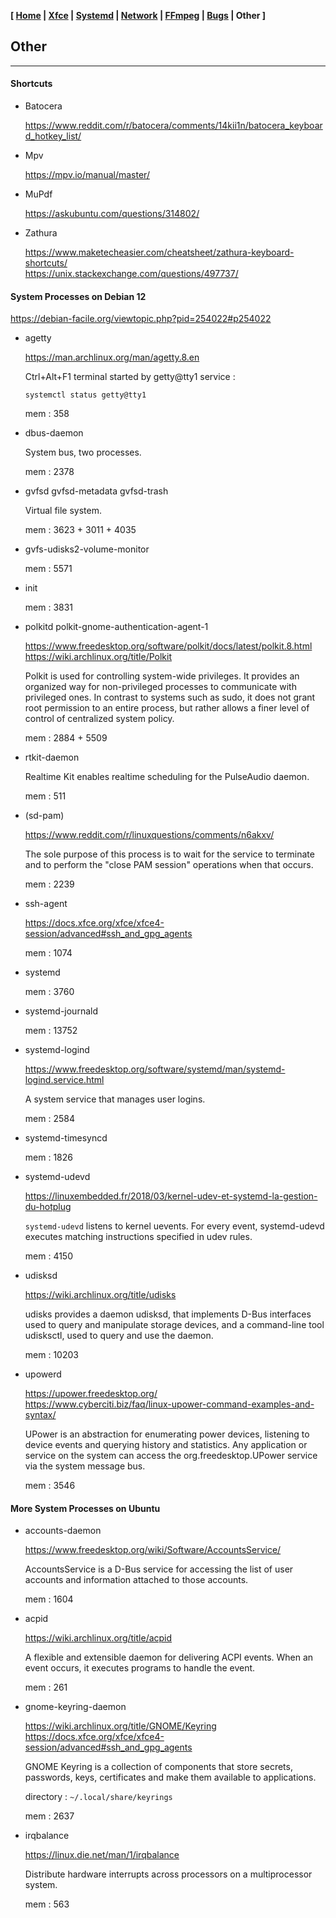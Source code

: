 <link href="style.css" rel="stylesheet"></link>

**[ [Home](00-Home.html) | [Xfce](05-Xfce.html) | [Systemd](10-Systemd.html) | [Network](15-Network.html) | [FFmpeg](20-FFmpeg.html) | [Bugs](25-Bugs.html) | Other ]**

## Other

---

#### Shortcuts

* Batocera
    
    https://www.reddit.com/r/batocera/comments/14kii1n/batocera_keyboard_hotkey_list/  

* Mpv
    
    https://mpv.io/manual/master/  

* MuPdf
    
    https://askubuntu.com/questions/314802/  

* Zathura
    
    https://www.maketecheasier.com/cheatsheet/zathura-keyboard-shortcuts/  
    https://unix.stackexchange.com/questions/497737/  


#### System Processes on Debian 12

https://debian-facile.org/viewtopic.php?pid=254022#p254022  

* agetty
    
    https://man.archlinux.org/man/agetty.8.en  
    
    Ctrl+Alt+F1 terminal started by getty@tty1 service :
    
    `systemctl status getty@tty1`
    
    mem : 358

* dbus-daemon
    
    System bus, two processes.
    
    mem : 2378

* gvfsd gvfsd-metadata gvfsd-trash
    
    Virtual file system.
    
    mem : 3623 + 3011 + 4035

* gvfs-udisks2-volume-monitor
    
    mem : 5571

* init
    
    mem : 3831

* polkitd polkit-gnome-authentication-agent-1
    
    https://www.freedesktop.org/software/polkit/docs/latest/polkit.8.html  
    https://wiki.archlinux.org/title/Polkit  
    
    Polkit is used for controlling system-wide privileges. It provides an organized way for non-privileged processes to communicate with privileged ones. In contrast to systems such as sudo, it does not grant root permission to an entire process, but rather allows a finer level of control of centralized system policy.
    
    mem : 2884 + 5509

* rtkit-daemon
    
    Realtime Kit enables realtime scheduling for the PulseAudio daemon.
    
    mem : 511

* (sd-pam)
    
    https://www.reddit.com/r/linuxquestions/comments/n6akxv/  
    
    The sole purpose of this process is to wait for the service to terminate and to perform the "close PAM session" operations when that occurs.
    
    mem : 2239

* ssh-agent
    
    https://docs.xfce.org/xfce/xfce4-session/advanced#ssh_and_gpg_agents  
    
    mem : 1074

* systemd
    
    mem : 3760

* systemd-journald
    
    mem : 13752

* systemd-logind
    
    https://www.freedesktop.org/software/systemd/man/systemd-logind.service.html  
    
    A system service that manages user logins.
    
    mem : 2584

* systemd-timesyncd
    
    mem : 1826

* systemd-udevd
    
    https://linuxembedded.fr/2018/03/kernel-udev-et-systemd-la-gestion-du-hotplug  
    
    `systemd-udevd` listens to kernel uevents. For every event, systemd-udevd executes matching instructions specified in udev rules.
    
    mem : 4150

* udisksd
    
    https://wiki.archlinux.org/title/udisks  
    
    udisks provides a daemon udisksd, that implements D-Bus interfaces used to query and manipulate storage devices, and a command-line tool udisksctl, used to query and use the daemon.
    
    mem : 10203

* upowerd
    
    https://upower.freedesktop.org/  
    https://www.cyberciti.biz/faq/linux-upower-command-examples-and-syntax/  
    
    UPower is an abstraction for enumerating power devices, listening to device events and querying history and statistics. Any application or service on the system can access the org.freedesktop.UPower service via the system message bus.
    
    mem : 3546


#### More System Processes on Ubuntu

* accounts-daemon
    
    https://www.freedesktop.org/wiki/Software/AccountsService/  
    
    AccountsService is a D-Bus service for accessing the list of user accounts and information attached to those accounts.
    
    mem : 1604

* acpid
    
    https://wiki.archlinux.org/title/acpid  
    
    A flexible and extensible daemon for delivering ACPI events. When an event occurs, it executes programs to handle the event.
    
    mem : 261

* gnome-keyring-daemon
    
    https://wiki.archlinux.org/title/GNOME/Keyring  
    https://docs.xfce.org/xfce/xfce4-session/advanced#ssh_and_gpg_agents  
    
    GNOME Keyring is a collection of components that store secrets, passwords, keys, certificates and make them available to applications.
    
    directory : `~/.local/share/keyrings`
    
    mem : 2637

* irqbalance
    
    https://linux.die.net/man/1/irqbalance  
    
    Distribute hardware interrupts across processors on a multiprocessor system.
    
    mem : 563



